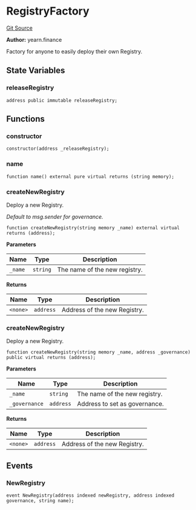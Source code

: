 # RegistryFactory
[Git Source](https://github.com/yearn/vault-periphery/blob/master/contracts/registry/Registry.sol)

**Author:**
yearn.finance


Factory for anyone to easily deploy their own Registry.


## State Variables
### releaseRegistry

```solidity
address public immutable releaseRegistry;
```


## Functions
### constructor


```solidity
constructor(address _releaseRegistry);
```

### name


```solidity
function name() external pure virtual returns (string memory);
```

### createNewRegistry

Deploy a new Registry.

*Default to msg.sender for governance.*


```solidity
function createNewRegistry(string memory _name) external virtual returns (address);
```
**Parameters**

|Name|Type|Description|
|----|----|-----------|
|`_name`|`string`|The name of the new registry.|

**Returns**

|Name|Type|Description|
|----|----|-----------|
|`<none>`|`address`|Address of the new Registry.|


### createNewRegistry

Deploy a new Registry.


```solidity
function createNewRegistry(string memory _name, address _governance) public virtual returns (address);
```
**Parameters**

|Name|Type|Description|
|----|----|-----------|
|`_name`|`string`|The name of the new registry.|
|`_governance`|`address`|Address to set as governance.|

**Returns**

|Name|Type|Description|
|----|----|-----------|
|`<none>`|`address`|Address of the new Registry.|


## Events
### NewRegistry

```solidity
event NewRegistry(address indexed newRegistry, address indexed governance, string name);
```

